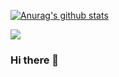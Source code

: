 [![Anurag's github stats](https://github-readme-stats.vercel.app/api?username=jaycezf&show_icons=true)](https://github.com/jaycezf/jaycezf)

![](http://profile-counter.glitch.me/jaycezf/count.svg)  

### Hi there 👋


<!--
**jaycezf/jaycezf** is a ✨ _special_ ✨ repository because its `README.md` (this file) appears on your GitHub profile.

Here are some ideas to get you started:

- 🔭 I’m currently working on ...
- 🌱 I’m currently learning ...
- 👯 I’m looking to collaborate on ...
- 🤔 I’m looking for help with ...
- 💬 Ask me about ...
- 📫 How to reach me: ...
- 😄 Pronouns: ...
- ⚡ Fun fact: ...
-->
